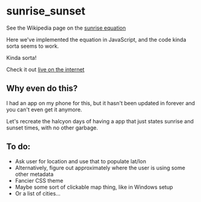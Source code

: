 # sunrise_sunset

See the Wikipedia page on the [sunrise equation](https://en.wikipedia.org/wiki/Sunrise_equation)

Here we've implemented the equation in JavaScript, and the code kinda sorta seems to work.

Kinda sorta!

Check it out [live on the internet](https://ashleyshalloe.github.io/sunrise_sunset/sunrise_sunset.html)

## Why even do this?

I had an app on my phone for this, but it hasn't been updated in forever and you can't even get it anymore.

Let's recreate the halcyon days of having a app that just states sunrise and sunset times, with no other garbage.

## To do:

* Ask user for location and use that to populate lat/lon
* Alternatively, figure out approximately where the user is using some other metadata
* Fancier CSS theme
* Maybe some sort of clickable map thing, like in Windows setup
* Or a list of cities...
